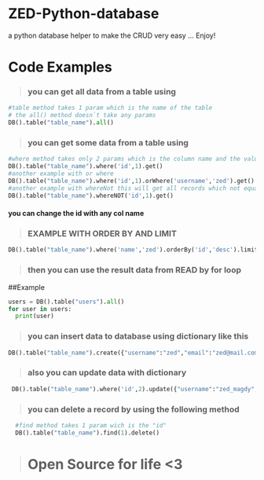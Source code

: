 # ZED-Python-database
a python database helper to make the CRUD very easy ... Enjoy!

# Code Examples

> ### you can get all data from a table using

```python 
#table method takes 1 param which is the name of the table
# the all() method doesn`t take any params
DB().table("table_name").all()
``` 

> ### you can get some data from a table using

```python 
#where method takes only 2 params which is the column name and the value of it
DB().table("table_name").where('id',1).get()
#another example with or where
DB().table("table_name").where('id',1).orWhere('username','zed').get()
#another example with whereNot this will get all records which not equal this value
DB().table("table_name").whereNOT('id',1).get()
``` 
#### you can change the id with any col name
> ### EXAMPLE WITH ORDER BY AND LIMIT
```python
DB().table("table_name").where('name','zed').orderBy('id','desc').limit(5).get()
```
> ### then you can use the result data from READ by for loop
##Example 
```python
users = DB().table("users").all()
for user in users:
  print(user)
```
> ### you can insert data to database using dictionary like this
```python
DB().table("table_name").create({"username":"zed","email":"zed@mail.com","password":"123456"})
```
> ### also you can update data with dictionary
```python
 DB().table("table_name").where('id',2).update({"username":"zed_magdy","password":"122222"})
 ```
> ### you can delete a record by using the following method
```python
  #find method takes 1 param wich is the "id"
  DB().table("table_name").find(1).delete()
  ```
  > # Open Source for life <3
